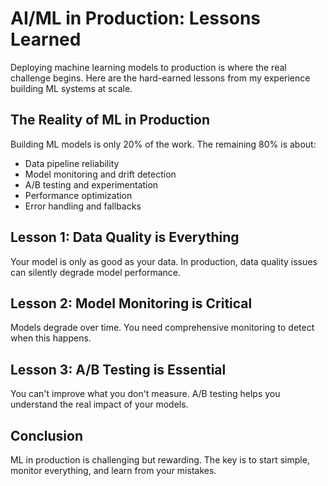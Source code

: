 # AI/ML in Production: Lessons Learned

Deploying machine learning models to production is where the real challenge begins. Here are the hard-earned lessons from my experience building ML systems at scale.

## The Reality of ML in Production

Building ML models is only 20% of the work. The remaining 80% is about:
- Data pipeline reliability
- Model monitoring and drift detection
- A/B testing and experimentation
- Performance optimization
- Error handling and fallbacks

## Lesson 1: Data Quality is Everything

Your model is only as good as your data. In production, data quality issues can silently degrade model performance.

## Lesson 2: Model Monitoring is Critical

Models degrade over time. You need comprehensive monitoring to detect when this happens.

## Lesson 3: A/B Testing is Essential

You can't improve what you don't measure. A/B testing helps you understand the real impact of your models.

## Conclusion

ML in production is challenging but rewarding. The key is to start simple, monitor everything, and learn from your mistakes.
